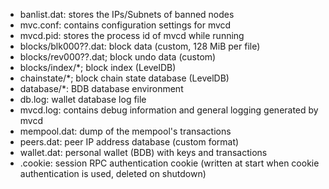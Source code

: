 
* banlist.dat: stores the IPs/Subnets of banned nodes
* mvc.conf: contains configuration settings for mvcd
* mvcd.pid: stores the process id of mvcd while running
* blocks/blk000??.dat: block data (custom, 128 MiB per file)
* blocks/rev000??.dat; block undo data (custom)
* blocks/index/*; block index (LevelDB)
* chainstate/*; block chain state database (LevelDB)
* database/*: BDB database environment
* db.log: wallet database log file
* mvcd.log: contains debug information and general logging generated by mvcd
* mempool.dat: dump of the mempool's transactions
* peers.dat: peer IP address database (custom format)
* wallet.dat: personal wallet (BDB) with keys and transactions
* .cookie: session RPC authentication cookie (written at start when cookie authentication is used, deleted on shutdown)
